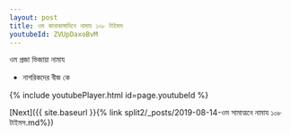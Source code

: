 ```yaml
---
layout: post
title: ওম কানাকাঙ্গাদিনে নামায ১০৮ টাইমস
youtubeId: ZVUpDaxoBvM
---
```

 
 
 ওম প্রজা ভিজায়া নামায  
 
 -  নাগরিকদের বীজ কে 
 
  
 
  
 
 
 
 
 
 


{% include youtubePlayer.html id=page.youtubeId %}
 
[Next]({{ site.baseurl }}{% link  split2/_posts/2019-08-14-ওম সামাত্মনে নামায ১০৮ টাইমস.md%})
 
